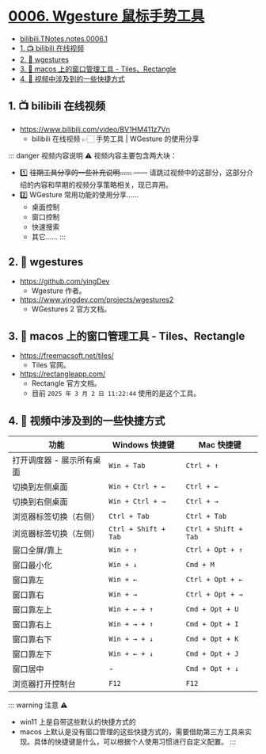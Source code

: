# [0006. Wgesture 鼠标手势工具](https://github.com/Tdahuyou/TNotes.notes/tree/main/notes/0006.%20Wgesture%20%E9%BC%A0%E6%A0%87%E6%89%8B%E5%8A%BF%E5%B7%A5%E5%85%B7)

<!-- region:toc -->


- [bilibili.TNotes.notes.0006.1](https://www.bilibili.com/video/BV1HM411z7Vn)
- [1. 📺 bilibili 在线视频](#1--bilibili-在线视频)
- [2. 🔗 wgestures](#2--wgestures)
- [3. 🔗 macos 上的窗口管理工具 - Tiles、Rectangle](#3--macos-上的窗口管理工具---tilesrectangle)
- [4. 📒 视频中涉及到的一些快捷方式](#4--视频中涉及到的一些快捷方式)
<!-- endregion:toc -->

## 1. 📺 bilibili 在线视频

- https://www.bilibili.com/video/BV1HM411z7Vn
  - bilibili 在线视频 👉🏻 手势工具 | WGesture 的使用分享

<BilibiliOutsidePlayer id="BV1HM411z7Vn" />

::: danger 视频内容说明 ⚠️
视频内容主要包含两大块：
- 1️⃣ ~~往期工具分享的一些补充说明……~~ —— 请跳过视频中的这部分，这部分介绍的内容和早期的视频分享策略相关，现已弃用。
- 2️⃣ WGesture 常用功能的使用分享……
  - 桌面控制
  - 窗口控制
  - 快速搜索
  - 其它……
:::

## 2. 🔗 wgestures

- https://github.com/yingDev
  - Wgesture 作者。
- https://www.yingdev.com/projects/wgestures2
  - WGestures 2 官方文档。

## 3. 🔗 macos 上的窗口管理工具 - Tiles、Rectangle

- https://freemacsoft.net/tiles/
  - Tiles 官网。
- https://rectangleapp.com/
  - Rectangle 官方文档。
  - 目前 `2025 年 3 月 2 日 11:22:44` 使用的是这个工具。

## 4. 📒 视频中涉及到的一些快捷方式

| 功能                 | Windows 快捷键                          | Mac 快捷键                              |
|----------------------|-----------------------------------------|-----------------------------------------|
| 打开调度器 - 展示所有桌面 | `Win + Tab`                            | `Ctrl + ↑`                             |
| 切换到左侧桌面        | `Win + Ctrl + ←`                       | `Ctrl + ←`                              |
| 切换到右侧桌面        | `Win + Ctrl + →`                       | `Ctrl + →`                              |
| 浏览器标签切换（右侧） | `Ctrl + Tab`                           | `Ctrl + Tab`                           |
| 浏览器标签切换（左侧） | `Ctrl + Shift + Tab`                   | `Ctrl + Shift + Tab`                   |
| 窗口全屏/靠上         | `Win + ↑`                              | `Ctrl + Opt + ↑`                        |
| 窗口最小化            | `Win + ↓`                              | `Cmd + M`                              |
| 窗口靠左              | `Win + ←`                              | `Ctrl + Opt + ←`                        |
| 窗口靠右              | `Win + →`                              | `Ctrl + Opt + →`                        |
| 窗口靠左上            | `Win + ← + ↑`                          | `Cmd + Opt + U`                        |
| 窗口靠右上            | `Win + → + ↑`                          | `Cmd + Opt + I`                        |
| 窗口靠右下            | `Win + → + ↓`                          | `Cmd + Opt + K`                        |
| 窗口靠左下            | `Win + ← + ↓`                          | `Cmd + Opt + J`                        |
| 窗口居中              | -                                      | `Cmd + Opt + ↓`                        |
| 浏览器打开控制台       | `F12`                                  | `F12`                                  |

::: warning 注意 ⚠️
- win11 上是自带这些默认的快捷方式的
- macos 上默认是没有窗口管理的这些快捷方式的，需要借助第三方工具来实现。具体的快捷键是什么，可以根据个人使用习惯进行自定义配置。
:::
